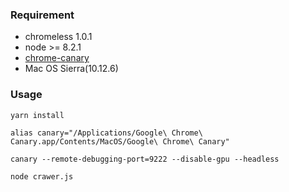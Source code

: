 ### Requirement
* chromeless 1.0.1
* node >= 8.2.1
* [chrome-canary](https://www.google.com/chrome/browser/canary.html)
* Mac OS Sierra(10.12.6)

### Usage
```shell
yarn install

alias canary="/Applications/Google\ Chrome\ Canary.app/Contents/MacOS/Google\ Chrome\ Canary"

canary --remote-debugging-port=9222 --disable-gpu --headless

node crawer.js
```
